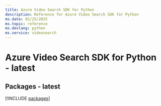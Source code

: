 ```yaml
---
title: Azure Video Search SDK for Python
description: Reference for Azure Video Search SDK for Python
ms.date: 02/25/2025
ms.topic: reference
ms.devlang: python
ms.service: videosearch
---
```

# Azure Video Search SDK for Python - latest
## Packages - latest
[!INCLUDE [packages](video-search-index.md)]